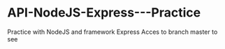# API-NodeJS-Express---Practice
Practice with NodeJS and framework Express 
Acces to branch master to see 
